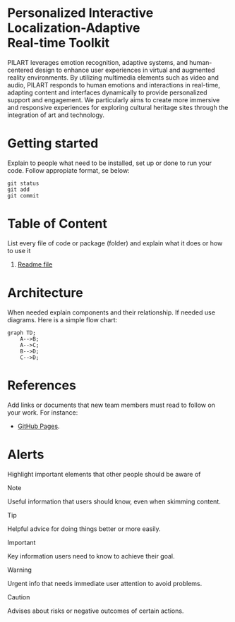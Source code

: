 
# Personalized Interactive <br>Localization-Adaptive <br>Real-time Toolkit

PILART leverages emotion recognition, adaptive systems, and human-centered design to enhance user experiences in virtual and augmented reality environments. By utilizing multimedia elements such as video and audio, PILART responds to human emotions and interactions in real-time, adapting content and interfaces dynamically to provide personalized support and engagement. We particularly aims to create more immersive and responsive experiences for exploring cultural heritage sites through the integration of art and technology.

# Getting started
Explain to people what need to be installed, set up or done to run your code. Follow appropiate format, se below:
```
git status
git add
git commit
```

# Table of Content

List every file of code or package (folder) and explain what it does or how to use it

1. [Readme file](github.com/javiergs/PILART/edit/main/README.md)
   

# Architecture

When needed explain components and their relationship. If needed use diagrams. Here is a simple flow chart:

```mermaid
graph TD;
    A-->B;
    A-->C;
    B-->D;
    C-->D;
```

# References
Add links or documents that new team members must read to follow on your work. For instance:
* [GitHub Pages](https://pages.github.com/).


# Alerts
Highlight important elements that other people should be aware of
> [!NOTE]
> Useful information that users should know, even when skimming content.

> [!TIP]
> Helpful advice for doing things better or more easily.

> [!IMPORTANT]
> Key information users need to know to achieve their goal.

> [!WARNING]
> Urgent info that needs immediate user attention to avoid problems.

> [!CAUTION]
> Advises about risks or negative outcomes of certain actions.
